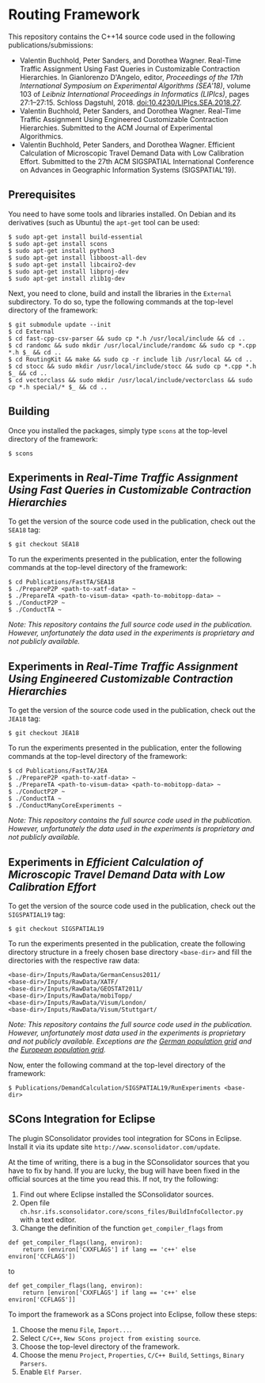 # Routing Framework

This repository contains the C++14 source code used in the following publications/submissions:

* Valentin Buchhold, Peter Sanders, and Dorothea Wagner. Real-Time Traffic Assignment Using Fast
  Queries in Customizable Contraction Hierarchies. In Gianlorenzo D'Angelo, editor, *Proceedings of
  the 17th International Symposium on Experimental Algorithms (SEA'18)*, volume 103 of *Leibniz
  International Proceedings in Informatics (LIPIcs)*, pages 27:1–27:15. Schloss Dagstuhl, 2018.
  [doi:10.4230/LIPIcs.SEA.2018.27](http://dx.doi.org/10.4230/LIPIcs.SEA.2018.27).
* Valentin Buchhold, Peter Sanders, and Dorothea Wagner. Real-Time Traffic Assignment Using
  Engineered Customizable Contraction Hierarchies. Submitted to the ACM Journal of Experimental
  Algorithmics.
* Valentin Buchhold, Peter Sanders, and Dorothea Wagner. Efficient Calculation of Microscopic Travel
  Demand Data with Low Calibration Effort. Submitted to the 27th ACM SIGSPATIAL International
  Conference on Advances in Geographic Information Systems (SIGSPATIAL'19).

## Prerequisites

You need to have some tools and libraries installed. On Debian and its derivatives (such as Ubuntu)
the `apt-get` tool can be used:

```
$ sudo apt-get install build-essential
$ sudo apt-get install scons
$ sudo apt-get install python3
$ sudo apt-get install libboost-all-dev
$ sudo apt-get install libcairo2-dev
$ sudo apt-get install libproj-dev
$ sudo apt-get install zlib1g-dev
```

Next, you need to clone, build and install the libraries in the `External` subdirectory. To do so,
type the following commands at the top-level directory of the framework:

```
$ git submodule update --init
$ cd External
$ cd fast-cpp-csv-parser && sudo cp *.h /usr/local/include && cd ..
$ cd randomc && sudo mkdir /usr/local/include/randomc && sudo cp *.cpp *.h $_ && cd ..
$ cd RoutingKit && make && sudo cp -r include lib /usr/local && cd ..
$ cd stocc && sudo mkdir /usr/local/include/stocc && sudo cp *.cpp *.h $_ && cd ..
$ cd vectorclass && sudo mkdir /usr/local/include/vectorclass && sudo cp *.h special/* $_ && cd ..
```

## Building

Once you installed the packages, simply type `scons` at the top-level directory of the framework:

```
$ scons
```

## Experiments in *Real-Time Traffic Assignment Using Fast Queries in Customizable Contraction Hierarchies*

To get the version of the source code used in the publication, check out the `SEA18` tag:

```
$ git checkout SEA18
```

To run the experiments presented in the publication, enter the following commands at the top-level
directory of the framework:

```
$ cd Publications/FastTA/SEA18
$ ./PrepareP2P <path-to-xatf-data> ~
$ ./PrepareTA <path-to-visum-data> <path-to-mobitopp-data> ~
$ ./ConductP2P ~
$ ./ConductTA ~
```

*Note: This repository contains the full source code used in the publication. However,
unfortunately the data used in the experiments is proprietary and not publicly available.*

## Experiments in *Real-Time Traffic Assignment Using Engineered Customizable Contraction Hierarchies*

To get the version of the source code used in the publication, check out the `JEA18` tag:

```
$ git checkout JEA18
```

To run the experiments presented in the publication, enter the following commands at the top-level
directory of the framework:

```
$ cd Publications/FastTA/JEA
$ ./PrepareP2P <path-to-xatf-data> ~
$ ./PrepareTA <path-to-visum-data> <path-to-mobitopp-data> ~
$ ./ConductP2P ~
$ ./ConductTA ~
$ ./ConductManyCoreExperiments ~
```

*Note: This repository contains the full source code used in the publication. However,
unfortunately the data used in the experiments is proprietary and not publicly available.*

## Experiments in *Efficient Calculation of Microscopic Travel Demand Data with Low Calibration Effort*

To get the version of the source code used in the publication, check out the `SIGSPATIAL19` tag:

```
$ git checkout SIGSPATIAL19
```

To run the experiments presented in the publication, create the following directory structure in a
freely chosen base directory `<base-dir>` and fill the directories with the respective raw data:

```
<base-dir>/Inputs/RawData/GermanCensus2011/
<base-dir>/Inputs/RawData/XATF/
<base-dir>/Inputs/RawData/GEOSTAT2011/
<base-dir>/Inputs/RawData/mobiTopp/
<base-dir>/Inputs/RawData/Visum/London/
<base-dir>/Inputs/RawData/Visum/Stuttgart/
```

*Note: This repository contains the full source code used in the publication. However,
unfortunately most data used in the experiments is proprietary and not publicly available.
Exceptions are the [German population grid](https://www.zensus2011.de/DE/Home/Aktuelles/DemografischeGrunddaten.html)
and the [European population grid](https://ec.europa.eu/eurostat/web/gisco/geodata/reference-data/population-distribution-demography/geostat).*

Now, enter the following command at the top-level directory of the framework:

```
$ Publications/DemandCalculation/SIGSPATIAL19/RunExperiments <base-dir>
```

## SCons Integration for Eclipse

The plugin SConsolidator provides tool integration for SCons in Eclipse.
Install it via its update site `http://www.sconsolidator.com/update`.

At the time of writing, there is a bug in the SConsolidator sources that you have to fix by hand.
If you are lucky, the bug will have been fixed in the official sources at the time you read this.
If not, try the following:

1. Find out where Eclipse installed the SConsolidator sources.
2. Open file `ch.hsr.ifs.sconsolidator.core/scons_files/BuildInfoCollector.py` with a text editor.
3. Change the definition of the function `get_compiler_flags` from

```
def get_compiler_flags(lang, environ):
    return (environ['CXXFLAGS'] if lang == 'c++' else environ['CCFLAGS'])
```

to

```
def get_compiler_flags(lang, environ):
    return [environ['CXXFLAGS'] if lang == 'c++' else environ['CCFLAGS']]
```

To import the framework as a SCons project into Eclipse, follow these steps:

1. Choose the menu `File`, `Import...`.
2. Select `C/C++`, `New SCons project from existing source`.
3. Choose the top-level directory of the framework.
4. Choose the menu `Project`, `Properties`, `C/C++ Build`, `Settings`, `Binary Parsers`.
5. Enable `Elf Parser`.
